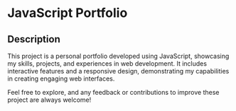 # JavaScript Portfolio

## Description

This project is a personal portfolio developed using JavaScript, showcasing my skills, projects, and experiences in web development. It includes interactive features and a responsive design, demonstrating my capabilities in creating engaging web interfaces.

Feel free to explore, and any feedback or contributions to improve these project are always welcome!
